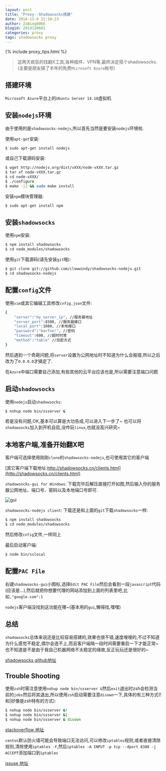 ```yaml
---
layout: post
title: "Proxy--Shadowsocks搭建"
date: 2014-12-6 12:10:23
author: ZxBing0066
blogid: 2014120601
categories: proxy
tags: shadowsocks proxy
---
```


{% include proxy_tips.html %}

> 这两天疯狂的找翻X工具,各种插件、VPN等,最终决定搭个shadowsocks.(主要是朋友搞了半年的免费`Microsoft Azure`帐号)

## 搭建环境

`Microsoft Azure`平台上的`Ubuntu Server 14.10`虚拟机

## 安装`nodejs`环境

由于使用的是`shadowsocks-nodejs`,所以首先当然是要安装`nodejs`环境啦.

使用`apt-get`安装:

```bash
$ sudo apt-get install nodejs
```

或自己下载源码安装:

```bash
$ wget http://nodejs.org/dist/vXXX/node-vXXX.tar.gz
$ tar xf node-vXXX.tar.gz
$ cd node-vXXX/
$ ./configure
$ make -j2 && sudo make install
```

安装`npm`模块管理器:

```bash
$ sudo apt-get install npm
```

## 安装`shadowsocks`

使用`npm`安装:

```bash
$ npm install shadowsocks
$ cd node_modules/shadowsocks
```

使用`git`下载源码(请先安装`git`哦):

```bash
$ git clone git://github.com/clowwindy/shadowsocks-nodejs.git
$ cd shadowsocks-nodejs
```

## 配置`config`文件

使用`vim`或其它编辑工具修改`cnfig.json`文件:

```bash
{
    "server":"my_server_ip", //服务器地址
    "server_port":8388, //服务器接口
    "local_port":1080, //本地接口
    "password":"barfoo!", //密码
    "timeout":600, //超时时常
    "method":"table" //加密方式
}
```

然后遇到一个奇葩问题,将`server`设置为公网地址时不知道为什么会报错,所以之后改为了`0.0.0.0`才搞定了.

在`Azure`中端口需要自己添加,有些其他的云平台应该也是,所以需要注意端口问题

## 启动`shadowsocks`

使用`nodejs`启动`shadowsocks`:

```bash
$ nohup node bin/ssserver &
```

若是没有问题,OK,基本可以算是大功告成,可以进入下一步了~
也可以将`shadowsocks`加入到开机自启,没咋玩`linux`,也就没高兴研究~


## 本地客户端,准备开始翻X吧

客户端可选择使用刚刚`clone`的`shadowsocks-nodejs`,也可使用其它的客户端

[其它客户端下载地址:http://shadowsocks.cn/clients.html](http://shadowsocks.cn/clients.html)

`shadowsocks-gui for Windows`:
下载完毕后解压直接打开如图,然后输入你的服务器公网地址、端口号、密码以及本地端口号即可.

![gui](http://zxspace.qiniudn.com/blog/2014-12-6-img-0.png)

`shadowsocks-nodejs client`:
下载还是和上面的`git`下载`shadowsocks`一样:

```bash
$ npm install shadowsocks
$ cd node_modules/shadowsocks
```

然后修改`cnfig`文件,一样同上

最后启动客户端:

```bash
$ node bin/sslocal
```

## 配置`PAC File`

右键`shadowsocks-gui`小图标,选择`Edit PAC File`然后会看到一段`javascript`代码(应该是...),然后就把你想要代理的网站添加到上面的列表里吧,比如`,"google.com":1`

`nodejs`客户端没找到这功能在哪~(基本用的`gui`,懒得找,嘿嘿)

## 总结

`shadowsocks`总体来说还是比较容易搭建的,效果也很不错,速度嗖嗖的,不过不知道为什么感觉不稳定,偶尔会连不上,而且客户端隔一段时间需要重启一下才能正常~也不知道是不是由于我自己机器网络不太稳定的缘故,反正玩玩还是很好的~


[shadowsocks github地址](https://github.com/clowwindy/shadowsocks)


## Trouble Shooting

使用`zsh`时需注意使用`nohup node bin/ssserver &`然后`exit`退出时zsh会检测当前的`jobs`然后将其退出,所以使用`zsh`启动需要注意`disown`一下,具体的有三种方式(!和|好像是zsh特有的方式):

```bash
$ nohup node bin/ssserver &!
$ nohup node bin/ssserver &|
$ nohup node bin/ssserver & disown
```

[stackoverflow 地址](http://stackoverflow.com/questions/19302913/exit-zsh-but-leave-running-jobs-open)

`centos`默认防火墙可能会导致端口无法访问,可以修改`iptables`规则,或者直接清除规则,清除使用`iptables -F`,然后`iptables -A INPUT -p tcp --dport 8388 -j ACCEPT`添加端口到`iptables`

[issuse 地址](https://github.com/shadowsocks/shadowsocks/issues/133)